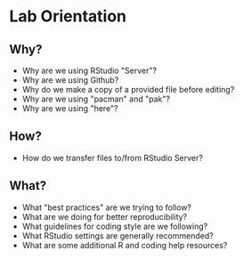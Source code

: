 # Lab Orientation

## Why?

- Why are we using RStudio "Server"?
- Why are we using Github?
- Why do we make a copy of a provided file before editing? 
- Why are we using "pacman" and "pak"?
- Why are we using "here"?

## How?

- How do we transfer files to/from RStudio Server?

## What?

- What "best practices" are we trying to follow?
- What are we doing for better reproducibility?
- What guidelines for coding style are we following?
- What RStudio settings are generally recommended?
- What are some additional R and coding help resources?
